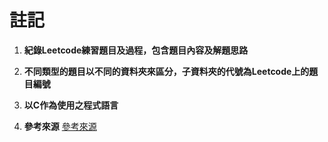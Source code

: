 # 註記

1. **紀錄Leetcode練習題目及過程，包含題目內容及解題思路**

2. **不同類型的題目以不同的資料夾來區分，子資料夾的代號為Leetcode上的題目編號**

3. **以C作為使用之程式語言**

3. **參考來源**
[參考來源](https://github.com/youngyangyang04/leetcode-master)

